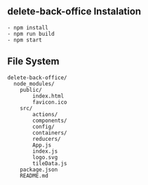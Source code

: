 ##  delete-back-office Instalation

```
- npm install 
- npm run build 
- npm start 
```

## File System

```
delete-back-office/
  node_modules/
 	public/
	    index.html
	    favicon.ico
	src/
		actions/
		components/
		config/
		containers/
		reducers/
		App.js
	    index.js
	    logo.svg
	  	tileData.js
	package.json
	README.md
```
